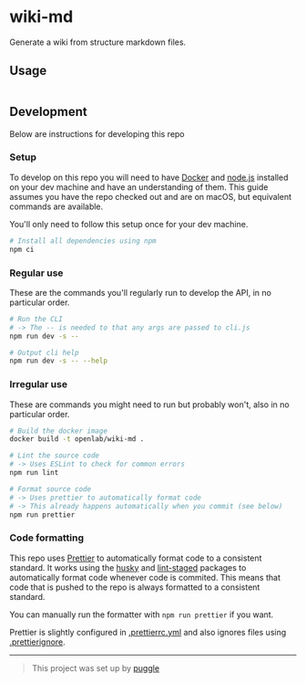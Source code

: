 # wiki-md

Generate a wiki from structure markdown files.

## Usage

```bash

```

## Development

Below are instructions for developing this repo

### Setup

To develop on this repo you will need to have [Docker](https://www.docker.com/) and
[node.js](https://nodejs.org) installed on your dev machine and have an understanding of them.
This guide assumes you have the repo checked out and are on macOS, but equivalent commands are available.

You'll only need to follow this setup once for your dev machine.

```bash
# Install all dependencies using npm
npm ci
```

### Regular use

These are the commands you'll regularly run to develop the API, in no particular order.

```bash
# Run the CLI
# -> The -- is needed to that any args are passed to cli.js
npm run dev -s --

# Output cli help
npm run dev -s -- --help
```

### Irregular use

These are commands you might need to run but probably won't, also in no particular order.

```bash
# Build the docker image
docker build -t openlab/wiki-md .

# Lint the source code
# -> Uses ESLint to check for common errors
npm run lint

# Format source code
# -> Uses prettier to automatically format code
# -> This already happens automatically when you commit (see below)
npm run prettier
```

### Code formatting

This repo uses [Prettier](https://prettier.io/) to automatically format code to a consistent standard.
It works using the [husky](https://www.npmjs.com/package/husky)
and [lint-staged](https://www.npmjs.com/package/lint-staged) packages to
automatically format code whenever code is commited.
This means that code that is pushed to the repo is always formatted to a consistent standard.

You can manually run the formatter with `npm run prettier` if you want.

Prettier is slightly configured in [.prettierrc.yml](/.prettierrc.yml)
and also ignores files using [.prettierignore](/.prettierignore).

---

> This project was set up by [puggle](https://npm.im/puggle)
